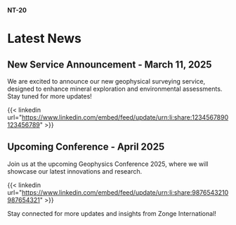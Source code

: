 **NT-20**

# Latest News

## New Service Announcement - March 11, 2025
We are excited to announce our new geophysical surveying service, designed to enhance mineral exploration and environmental assessments. Stay tuned for more updates!

{{< linkedin url="https://www.linkedin.com/embed/feed/update/urn:li:share:1234567890123456789" >}}

## Upcoming Conference - April 2025
Join us at the upcoming Geophysics Conference 2025, where we will showcase our latest innovations and research.

{{< linkedin url="https://www.linkedin.com/embed/feed/update/urn:li:share:9876543210987654321" >}}

Stay connected for more updates and insights from Zonge International!
